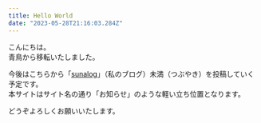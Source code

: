 ```yaml
---
title: Hello World
date: "2023-05-28T21:16:03.284Z"
---
```

こんにちは。  
青鳥から移転いたしました。

今後はこちらから「[sunalog](https://ghsable.github.io/sunalog/)」（私のブログ）未満（つぶやき）を投稿していく予定です。  
本サイトはサイト名の通り「お知らせ」のような軽い立ち位置となります。

どうぞよろしくお願いいたします。
